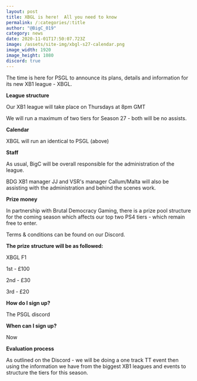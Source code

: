 ```yaml
---
layout: post
title: XBGL is here!  All you need to know
permalink: /:categories/:title
author: "@BigC_019"
category: news
date: 2020-11-01T17:50:07.723Z
image: /assets/site-img/xbgl-s27-calendar.png
image_width: 1920
image_height: 1080
discord: true
---
```

The time is here for PSGL to announce its plans, details and information for its new XB1 league - XBGL.

<!--more-->

**League structure**

Our XB1 league will take place on Thursdays at 8pm GMT

We will run a maximum of two tiers for Season 27 - both will be no assists.

**Calendar**

XBGL will run an identical to PSGL (above)

**Staff**

As usual, BigC will be overall responsible for the administration of the league.

BDG XB1 manager JJ and VSR's manager Callum/Malta will also be assisting with the administration and behind the scenes work.

**Prize money**

In partnership with Brutal Democracy Gaming, there is a prize pool structure for the coming season which affects our top two PS4 tiers - which remain free to enter.

Terms & conditions can be found on our Discord.

**The prize structure will be as followed:**

XBGL F1

1st - £100

2nd - £30

3rd - £20

**How do I sign up?**

The PSGL discord

**When can I sign up?**

Now

**Evaluation process**

As outlined on the Discord - we will be doing a one track TT event then using the information we have from the biggest XB1 leagues and events to structure the tiers for this season.